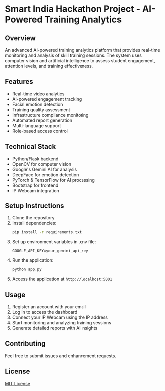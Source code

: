 # Smart India Hackathon Project - AI-Powered Training Analytics

## Overview
An advanced AI-powered training analytics platform that provides real-time monitoring and analysis of skill training sessions. The system uses computer vision and artificial intelligence to assess student engagement, attention levels, and training effectiveness.

## Features
- Real-time video analytics
- AI-powered engagement tracking
- Facial emotion detection
- Training quality assessment
- Infrastructure compliance monitoring
- Automated report generation
- Multi-language support
- Role-based access control

## Technical Stack
- Python/Flask backend
- OpenCV for computer vision
- Google's Gemini AI for analysis
- DeepFace for emotion detection
- PyTorch & TensorFlow for AI processing
- Bootstrap for frontend
- IP Webcam integration

## Setup Instructions
1. Clone the repository
2. Install dependencies:
   ```bash
   pip install -r requirements.txt
   ```
3. Set up environment variables in .env file:
   ```
   GOOGLE_API_KEY=your_gemini_api_key
   ```
4. Run the application:
   ```bash
   python app.py
   ```
5. Access the application at `http://localhost:5001`

## Usage
1. Register an account with your email
2. Log in to access the dashboard
3. Connect your IP Webcam using the IP address
4. Start monitoring and analyzing training sessions
5. Generate detailed reports with AI insights

## Contributing
Feel free to submit issues and enhancement requests.

## License
[MIT License](LICENSE)
